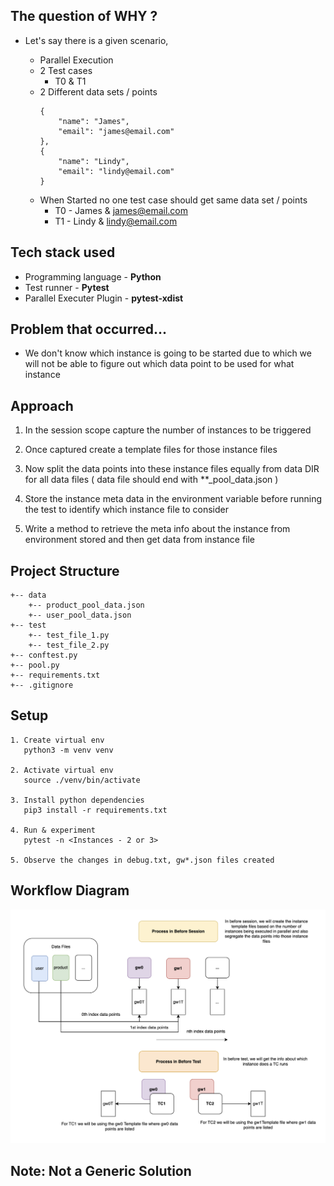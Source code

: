 ## The question of WHY ?

-   Let's say there is a given scenario,

    -   Parallel Execution
    -   2 Test cases
        -   T0 & T1
    -   2 Different data sets / points
        ```
        {
            "name": "James",
            "email": "james@email.com"
        },
        {
            "name": "Lindy",
            "email": "lindy@email.com"
        }
        ```
    -   When Started no one test case should get same data set / points
        -   T0 - James & james@email.com
        -   T1 - Lindy & lindy@email.com

## Tech stack used

-   Programming language - **Python**
-   Test runner - **Pytest**
-   Parallel Executer Plugin - **pytest-xdist**

## Problem that occurred...

-   We don't know which instance is going to be started due to which we will not be able to figure out which data point to be used for what instance

## Approach

1. In the session scope capture the number of instances to be triggered

2. Once captured create a template files for those instance files

3. Now split the data points into these instance files equally from data DIR for all data files ( data file should end with \*\*\_pool_data.json )

4. Store the instance meta data in the environment variable before running the test to identify which instance file to consider

5. Write a method to retrieve the meta info about the instance from environment stored and then get data from instance file

## Project Structure

```
+-- data
    +-- product_pool_data.json
    +-- user_pool_data.json
+-- test
    +-- test_file_1.py
    +-- test_file_2.py
+-- conftest.py
+-- pool.py
+-- requirements.txt
+-- .gitignore
```

## Setup

```
1. Create virtual env
   python3 -m venv venv

2. Activate virtual env
   source ./venv/bin/activate

3. Install python dependencies
   pip3 install -r requirements.txt

4. Run & experiment
   pytest -n <Instances - 2 or 3>

5. Observe the changes in debug.txt, gw*.json files created
```

## Workflow Diagram

![](./images/workflow.png)

## Note: Not a Generic Solution
